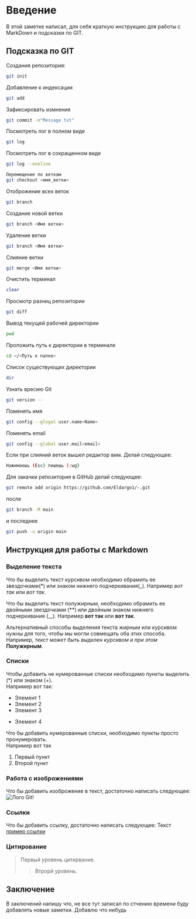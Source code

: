 # Введение
В этой заметке написал, для себя  краткую инструкцию для работы с MarkDown и подсказки по GIT.

## Подсказка по GIT

Создания репозитория:
```sh
git init
```
Добавление к индексации
```sh
git add
```
Зафиксировать измнения
```sh
git commit -m"Message txt"
```
Посмотреть лог в полном виде
```sh
git log
```
Посмотреть лог в сокращенном виде
```sh
git log --oneline
```
```sh
Перемещение по веткам
git checkout <имя_ветки>
```
Отоброжение всех веток
```sh
git branch
```
Создание новой ветки 
```sh
git branch <Имя ветки>
```
Удаление ветки
```sh
git branch <Имя ветки>
```
Слияние ветки
```sh
git merge <Имя ветки>
```
Очистить терминал 
```sh
clear
```
Просмотр разниц репозитории
```sh
git diff
```
Вывод текущей рабочей директории
```sh
pwd
```
Проложить путь к директории в терминале
```sh
cd ~/<Путь к папке>
```
Список существующих директории
```sh
dir
```
Узнать вресию Git
```sh
git version --
```
Поменять имя 
```sh
git config --glogal user.name<Name>
```
Поменять email
```sh
git config --global user.mail<email>
```
Если при слияний веток вышел редактор вим.
Делай следующее:
```sh
Нажимаешь (Esc) пишешь (:wg)
```
Для закачки репозитория в GitHub делай следующее:
```sh
git remote add origin https://github.com/Eldargo1/-.git
```
после
```sh
git branch -M main
```
и последнее
```sh
git push -u origin main
```


## Инструкция для работы с Markdown

### Выделение текста

Что бы выделить текст курсивом необходимо обрамить ее звездочками(*) или знаком нижнего подчеркивания(_). Например *вот так* или _вот так_.

Что бы выделить текст полужирным, необходимо обрамить ее двойными звездочками (**) или двойным знаком нижнего подчеркивания (__). Например **вот так** или __вот так__.

Альтернативный способы выделения текста жирным или курсивом нужны для того, чтобы мы могли совмещать оба этих способа. Например, _текст может быть выделен курсивом и при этом_ **Полужирным**.

### Списки

Чтобы добавить не нумерованные списки необходимо пункты выделить (*) или знаком (+).  
Например вот так:
* Элемент 1
* Элемент 2
* Элемент 3
+ Элемент 4

Что бы добавить нумерованные списки, необходимо пункты просто пронумеровать.  
Например вот так 
1. Первый пункт
2. Второй пункт


### Работа с изоброжениями

Что бы добавить изоброжение в текст, достаточно написать следующее:
![Лого Git!](logo.jpg.png)

### Ссылки
Что бы добавить ссылку, достаточно написать следующее:
Текст [пример ссылки](http.example.com "Всплывающая подсказка")

### Цитирование
> Первый уровень цитирвание.
>>Втрорй уровень.

## Заключение
В заключений напишу что, не все тут записал по стчению времени буду добавлять новые заметки.
Добавлю что нибудь
